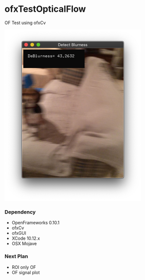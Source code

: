 # ofxTestOpticalFlow
OF Test using ofxCv

![example]( https://github.com/bemoregt/ofxDeblurness/blob/master/test1.png "Example Screenshot")

### Dependency
- OpenFrameworks 0.10.1
- ofxCv
- ofxGUI
- XCode 10.12.x
- OSX Mojave

### Next Plan
- ROI only OF
- OF signal plot
